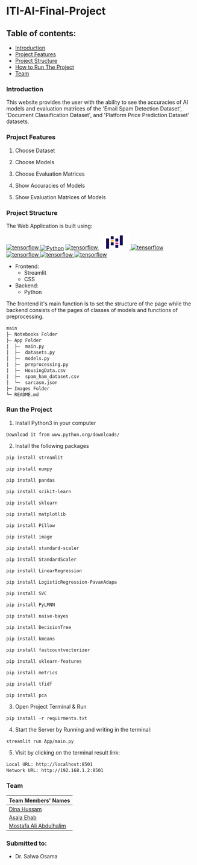 # ITI-AI-Final-Project

## Table of contents:

- [Introduction](#introduction)
- [Project Features](#project-features)
- [Project Structure](#project-structure)
- [How to Run The Project](#run-the-project)
- [Team](#team)

### Introduction
This website provides the user with the ability to see the accuracies of AI models and evaluation matrices of the 'Email Spam Detection Dataset', 'Document Classification Dataset', and 'Platform Price Prediction Dataset' datasets.

### Project Features
1. Choose Dataset

2. Choose Models

3. Choose Evaluation Matrices

4. Show Accuracies of Models

5. Show Evaluation Matrices of Models


### Project Structure
The Web Application is built using:

<p align="left">
<!-- *Streamlit -->
<a href="https://streamlit.io" target="_blank" rel="noreferrer"> <img src="Icons/web-desktop/streamlit.svg" alt="tensorflow" width="120" height="40"/> </a>
<!-- python -->
<a href="https://www.python.org" target="_blank"><img align="center" alt="Python" height ="48px" width="48" src="https://raw.githubusercontent.com/rahul-jha98/github_readme_icons/main/language_and_tools/square/python/python.svg"></a>
<!-- *SKlearn -->
<a href="https://scikit-learn.org/stable/" target="_blank" rel="noreferrer"> <img src="https://upload.wikimedia.org/wikipedia/commons/0/05/Scikit_learn_logo_small.svg" alt="tensorflow" width="60" height="40"/> </a>
<!-- *Pandas -->
<a href="https://pandas.pydata.org" target="_blank" rel="noreferrer"> <img src="https://raw.githubusercontent.com/devicons/devicon/2ae2a900d2f041da66e950e4d48052658d850630/icons/pandas/pandas-original.svg" alt="tensorflow" width="80" height="40"/> </a>
<!-- *Numpy -->
<a href="https://numpy.org" target="_blank" rel="noreferrer"> <img src="https://upload.wikimedia.org/wikipedia/commons/1/1a/NumPy_logo.svg" alt="tensorflow" width="80" height="40"/> </a>
<!-- *Matplotlib -->
<a href="https://matplotlib.org" target="_blank" rel="noreferrer"> <img src="Icons/visualization/matplot.png" alt="tensorflow" width="120" height="40"/> </a>
<!-- *seaborn -->
<a href="https://seaborn.pydata.org" target="_blank" rel="noreferrer"> <img src="Icons/visualization/Seaborn.png" alt="tensorflow" width="120" height="40"/> </a>
<!-- *plotly -->
<a href="https://plotly.com" target="_blank" rel="noreferrer"> <img src="Icons/visualization/plotly.png" alt="tensorflow" width="120" height="40"/> 
</a>

</p>

- Frontend:
  - Streamlit
  - CSS
- Backend:
  - Python
  
The frontend it's main function is to set the structure of the page while the backend consists of the pages of classes of models and functions of preprocessing.

```
main
├─ Notebooks Folder
├─ App Folder
|  ├─  main.py
│  ├─  datasets.py
│  ├─  models.py
|  ├─  preprocessing.py
|  ├─  HousingData.csv
|  ├─  spam_ham_dataset.csv
│  └─  sarcasm.json
├─ Images Folder
└─ README.md
```

### Run the Project

1. Install Python3 in your computer

```
Download it from www.python.org/downloads/
```

2. Install the following packages
```
pip install streamlit
```
```
pip install numpy
```
```
pip install pandas
```
```
pip install scikit-learn
```
```
pip install sklearn
```
```
pip install matplotlib
```
```
pip install Pillow
```
```
pip install image
```
```
pip install standard-scaler
```
```
pip install StandardScaler
```
```
pip install LinearRegression
```
```
pip install LogisticRegression-PavanAdapa
```
```
pip install SVC
```
```
pip install PyLMNN
```
```
pip install naive-bayes
```
```
pip install DecisionTree
```
```
pip install kmeans
```
```
pip install fastcountvectorizer
```
```
pip install sklearn-features
```
```
pip install metrics
```
```
pip install tfidf
```
```
pip install pca
```


3. Open Project Terminal & Run

```
pip install -r requirments.txt
```

4. Start the Server by Running and writing in the terminal:

```
streamlit run App/main.py
```

5. Visit by clicking on the terminal result link:
```
Local URL: http://localhost:8501
Network URL: http://192.168.1.2:8501
```

### Team

| Team Members' Names                                      | 
| -------------------------------------------------------- | 
| [Dina Hussam](https://github.com/Dinahussam)             |   
| [Asala Ehab](https://github.com/Asalaehab)               |    
| [Mostafa Ali Abdulhalim](https://github.com/Mostafaali3) |     

### Submitted to:

- Dr. Salwa Osama
